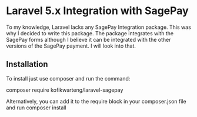 # Laravel 5.x Integration with SagePay

To my knowledge, Laravel lacks any SagePay Integration package. This was why I decided to write this package. The package integrates with the SagePay forms although I believe it can be integrated with the other versions of the SagePay payment. I will look into that.

## Installation ##

To install just use composer and run the command:

composer require kofikwarteng/laravel-sagepay

Alternatively, you can add it to the require block in your composer.json file and run composer install

